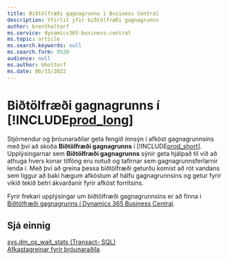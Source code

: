 ```yaml
---
title: Biðtölfræði gagnagrunns í Business Central
description: Yfirlit yfir biðtölfræði gagnagrunns
author: brentholtorf
ms.service: dynamics365-business-central
ms.topic: article
ms.search.keywords: null
ms.search.form: 9520
audience: null
ms.author: bholtorf
ms.date: 06/15/2022
---
```

# <a name="database-wait-statistics-in-"></a>Biðtölfræði gagnagrunns í [!INCLUDE[prod_long](includes/prod_long.md)]

Stjórnendur og þróunaraðilar geta fengið innsýn í afköst gagnagrunnsins með því að skoða **Biðtölfræði gagnagrunns** í [!INCLUDE[prod_short](includes/prod_short.md)]. Upplýsingarnar sem **Biðtölfræði gagnagrunns** sýnir geta hjálpað til við að athuga hvers konar tilföng eru notuð og tafirnar sem gagnagrunnsferlarnir lenda í. Með því að greina þessa biðtölfræði geturðu komist að rót vandans sem liggur að baki hægum afköstum af hálfu gagnagrunnsins og getur fyrir vikið tekið betri ákvarðanir fyrir afköst forritsins.

Fyrir frekari upplýsingar um biðtölfræði gagnagrunnsins er að finna í [Biðtölfræði gagnagrunns í Dynamics 365 Business Central](/dynamics365/business-central/dev-itpro/administration/database-wait-statistics).

## <a name="see-also"></a>Sjá einnig

[sys.dm_os_wait_stats (Transact- SQL)](/sql/relational-databases/system-dynamic-management-views/sys-dm-os-wait-stats-transact-sql)  
[Afkastagreinar fyrir þróunaraðila](/dynamics365/business-central/dev-itpro/performance/performance-developer)

